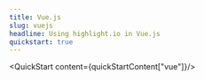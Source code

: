 ```yaml
---
title: Vue.js
slug: vuejs
headline: Using highlight.io in Vue.js
quickstart: true
---
```


<QuickStart content={quickStartContent["vue"]}/>
